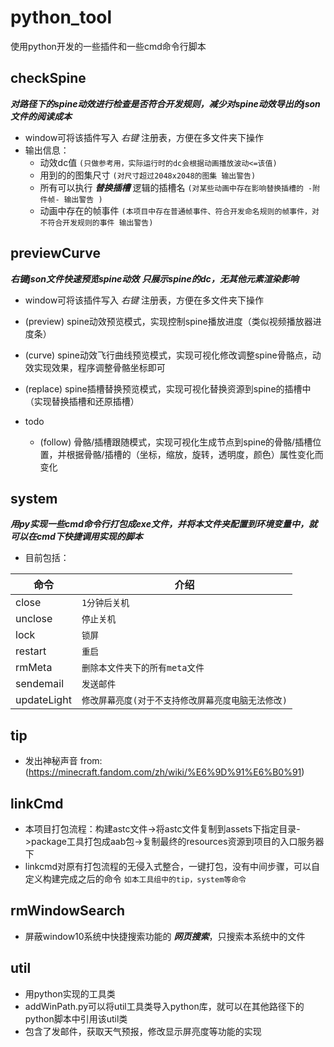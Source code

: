 # python_tool
使用python开发的一些插件和一些cmd命令行脚本

## checkSpine ##
**_对路径下的spine动效进行检查是否符合开发规则，减少对spine动效导出的json文件的阅读成本_**
-  window可将该插件写入 *右键* 注册表，方便在多文件夹下操作
-  输出信息：
   - 动效dc值 `(只做参考用，实际运行时的dc会根据动画播放波动<=该值)`
   - 用到的的图集尺寸 `(对尺寸超过2048x2048的图集 输出警告)`
   - 所有可以执行 **_替换插槽_**  逻辑的插槽名 `(对某些动画中存在影响替换插槽的 -附件帧- 输出警告 )`
   - 动画中存在的帧事件 `(本项目中存在普通帧事件、符合开发命名规则的帧事件，对不符合开发规则的事件 输出警告)`
   
## previewCurve ##
**_右键json文件快速预览spine动效_**
**_只展示spine的dc，无其他元素渲染影响_**
-  window可将该插件写入 *右键* 注册表，方便在多文件夹下操作
-  (preview) spine动效预览模式，实现控制spine播放进度（类似视频播放器进度条）
-  (curve) spine动效飞行曲线预览模式，实现可视化修改调整spine骨骼点，动效实现效果，程序调整骨骼坐标即可
-  (replace) spine插槽替换预览模式，实现可视化替换资源到spine的插槽中（实现替换插槽和还原插槽）

-  todo
   - (follow) 骨骼/插槽跟随模式，实现可视化生成节点到spine的骨骼/插槽位置，并根据骨骼/插槽的（坐标，缩放，旋转，透明度，颜色）属性变化而变化
   
## system ##
**_用py实现一些cmd命令行打包成exe文件，并将本文件夹配置到环境变量中，就可以在cmd下快捷调用实现的脚本_**
- 目前包括：

| 命令        | 介绍 |
| ---         | --- |
| close       | `1分钟后关机` |
| unclose     | `停止关机` |
| lock        | `锁屏` |
| restart     | `重启` |
| rmMeta      | `删除本文件夹下的所有meta文件` |
| sendemail   | `发送邮件` |
| updateLight | `修改屏幕亮度(对于不支持修改屏幕亮度电脑无法修改)` |
  
## tip ##  
- 发出神秘声音  from: (https://minecraft.fandom.com/zh/wiki/%E6%9D%91%E6%B0%91)

## linkCmd ##
- 本项目打包流程：构建astc文件->将astc文件复制到assets下指定目录->package工具打包成aab包->复制最终的resources资源到项目的入口服务器下
- linkcmd对原有打包流程的无侵入式整合，一键打包，没有中间步骤，可以自定义构建完成之后的命令 `如本工具组中的tip，system等命令`

## rmWindowSearch ##  
- 屏蔽window10系统中快捷搜索功能的 **_网页搜索_**，只搜索本系统中的文件

## util ##  
- 用python实现的工具类
- addWinPath.py可以将util工具类导入python库，就可以在其他路径下的python脚本中引用该util类
- 包含了发邮件，获取天气预报，修改显示屏亮度等功能的实现
